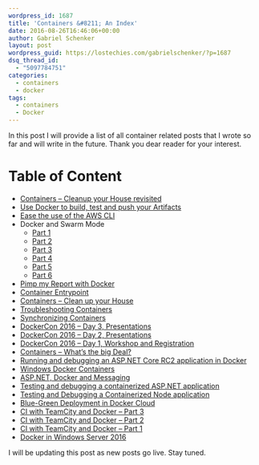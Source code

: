 ```yaml
---
wordpress_id: 1687
title: 'Containers &#8211; An Index'
date: 2016-08-26T16:46:06+00:00
author: Gabriel Schenker
layout: post
wordpress_guid: https://lostechies.com/gabrielschenker/?p=1687
dsq_thread_id:
  - "5097784751"
categories:
  - containers
  - docker
tags:
  - containers
  - Docker
---
```

In this post I will provide a list of all container related posts that I wrote so far and will write in the future. Thank you dear reader for your interest.

# Table of Content

  * [Containers &#8211; Cleanup your House revisited](https://lostechies.com/gabrielschenker/2016/12/12/containers-cleanup-your-house-revisited/)
  * [Use Docker to build, test and push your Artifacts](https://lostechies.com/gabrielschenker/2016/09/26/use-docker-to-build-test-and-push-your-artifacts/)
  * [Ease the use of the AWS CLI](https://lostechies.com/gabrielschenker/2016/09/21/easing-the-use-of-the-aws-cli/)
  * Docker and Swarm Mode 
      * [Part 1](https://lostechies.com/gabrielschenker/2016/09/05/docker-and-swarm-mode-part-1/)
      * [Part 2](https://lostechies.com/gabrielschenker/2016/09/11/docker-and-swarm-mode-part-2/)
      * [Part 3](https://lostechies.com/gabrielschenker/2016/10/05/docker-and-swarm-mode-part-3/)
      * [Part 4](https://lostechies.com/gabrielschenker/2016/10/22/docker-and-swarmkit-part-4/)
      * [Part 5](https://lostechies.com/gabrielschenker/2016/11/11/docker-and-swarmkit-part-5-going-deep/)
      * [Part 6](https://lostechies.com/gabrielschenker/2016/11/25/docker-and-swarmkit-part-6-new-features-of-v1-13/)
  * [Pimp my Report with Docker](https://lostechies.com/gabrielschenker/2016/08/31/pimp-my-report-with-docker/)
  * [Container Entrypoint](https://lostechies.com/gabrielschenker/2016/08/21/container-entrypoint/)
  * [Containers &#8211; Clean up your House](https://lostechies.com/gabrielschenker/2016/08/14/containers-clean-up-your-house/)
  * [Troubleshooting Containers](https://lostechies.com/gabrielschenker/2016/08/11/troubleshooting-containers/)
  * [Synchronizing Containers](https://lostechies.com/gabrielschenker/2016/08/05/synchronizing-containers/)
  * [DockerCon 2016 &#8211; Day 3, Presentations](https://lostechies.com/gabrielschenker/2016/06/21/dockercon-2016-day-3-presentations/)
  * [DockerCon 2016 &#8211; Day 2, Presentations](https://lostechies.com/gabrielschenker/2016/06/21/dockercon-2016-day-2-presentations/)
  * [DockerCon 2016 &#8211; Day 1, Workshop and Registration](https://lostechies.com/gabrielschenker/2016/06/20/day-1-workshop-and-registration/)
  * [Containers &#8211; What&#8217;s the big Deal?](https://lostechies.com/gabrielschenker/2016/06/18/containers-whats-the-big-deal/)
  * [Running and debugging an ASP.NET Core RC2 application in Docker](https://lostechies.com/gabrielschenker/2016/05/17/running-and-debugging-an-asp-net-core-rc2-application-running-in-docker/)
  * [Windows Docker Containers](https://lostechies.com/gabrielschenker/2016/04/30/windows-docker-containers/)
  * [ASP.NET, Docker and Messaging](https://lostechies.com/gabrielschenker/2016/04/27/asp-net-docker-and-messaging/)
  * [Testing and debugging a containerized ASP.NET application](https://lostechies.com/gabrielschenker/2016/04/22/testing-and-debugging-a-containerized-asp-net-application/)
  * [Testing and Debugging a Containerized Node application](https://lostechies.com/gabrielschenker/2016/04/19/testing-and-debugging-a-containerized-node-application/)
  * [Blue-Green Deployment in Docker Cloud](https://lostechies.com/gabrielschenker/2016/04/07/blue-green-deployment-in-docker-cloud/)
  * [CI with TeamCity and Docker – Part 3](https://lostechies.com/gabrielschenker/2016/04/01/ci-with-teamcity-and-docker-part-3/)
  * [CI with TeamCity and Docker – Part 2](https://lostechies.com/gabrielschenker/2016/03/28/ci-with-teamcity-and-docker-part-2/)
  * [CI with TeamCity and Docker – Part 1](https://lostechies.com/gabrielschenker/2016/03/22/ci-with-teamcity-and-docker/)
  * [Docker in Windows Server 2016](https://lostechies.com/gabrielschenker/2015/08/19/docker-on-windows-server-2016/)

I will be updating this post as new posts go live. Stay tuned.